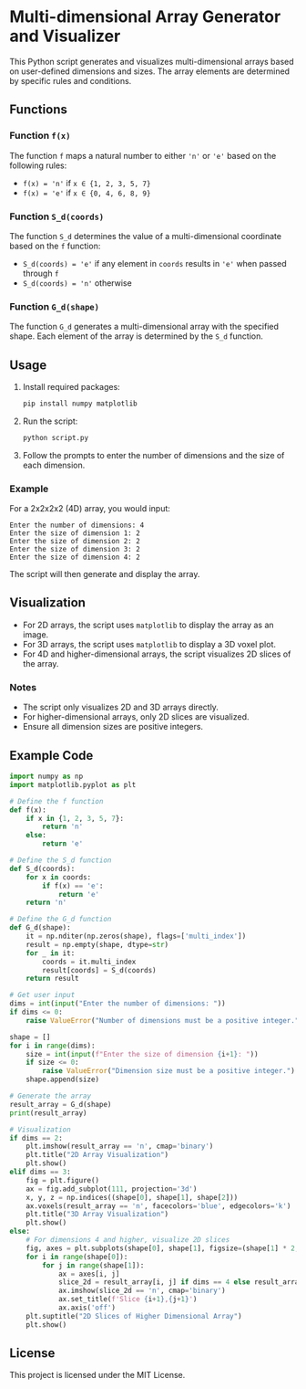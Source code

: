 
# Multi-dimensional Array Generator and Visualizer

This Python script generates and visualizes multi-dimensional arrays based on user-defined dimensions and sizes. The array elements are determined by specific rules and conditions.

## Functions

### Function `f(x)`

The function `f` maps a natural number to either `'n'` or `'e'` based on the following rules:
- `f(x) = 'n'` if `x ∈ {1, 2, 3, 5, 7}`
- `f(x) = 'e'` if `x ∈ {0, 4, 6, 8, 9}`

### Function `S_d(coords)`

The function `S_d` determines the value of a multi-dimensional coordinate based on the `f` function:
- `S_d(coords) = 'e'` if any element in `coords` results in `'e'` when passed through `f`
- `S_d(coords) = 'n'` otherwise

### Function `G_d(shape)`

The function `G_d` generates a multi-dimensional array with the specified shape. Each element of the array is determined by the `S_d` function.

## Usage

1. Install required packages:
   ```sh
   pip install numpy matplotlib
   ```

2. Run the script:
   ```sh
   python script.py
   ```

3. Follow the prompts to enter the number of dimensions and the size of each dimension.

### Example

For a 2x2x2x2 (4D) array, you would input:
```
Enter the number of dimensions: 4
Enter the size of dimension 1: 2
Enter the size of dimension 2: 2
Enter the size of dimension 3: 2
Enter the size of dimension 4: 2
```

The script will then generate and display the array.

## Visualization

- For 2D arrays, the script uses `matplotlib` to display the array as an image.
- For 3D arrays, the script uses `matplotlib` to display a 3D voxel plot.
- For 4D and higher-dimensional arrays, the script visualizes 2D slices of the array.

### Notes

- The script only visualizes 2D and 3D arrays directly.
- For higher-dimensional arrays, only 2D slices are visualized.
- Ensure all dimension sizes are positive integers.

## Example Code

```python
import numpy as np
import matplotlib.pyplot as plt

# Define the f function
def f(x):
    if x in {1, 2, 3, 5, 7}:
        return 'n'
    else:
        return 'e'

# Define the S_d function
def S_d(coords):
    for x in coords:
        if f(x) == 'e':
            return 'e'
    return 'n'

# Define the G_d function
def G_d(shape):
    it = np.nditer(np.zeros(shape), flags=['multi_index'])
    result = np.empty(shape, dtype=str)
    for _ in it:
        coords = it.multi_index
        result[coords] = S_d(coords)
    return result

# Get user input
dims = int(input("Enter the number of dimensions: "))
if dims <= 0:
    raise ValueError("Number of dimensions must be a positive integer.")

shape = []
for i in range(dims):
    size = int(input(f"Enter the size of dimension {i+1}: "))
    if size <= 0:
        raise ValueError("Dimension size must be a positive integer.")
    shape.append(size)

# Generate the array
result_array = G_d(shape)
print(result_array)

# Visualization
if dims == 2:
    plt.imshow(result_array == 'n', cmap='binary')
    plt.title("2D Array Visualization")
    plt.show()
elif dims == 3:
    fig = plt.figure()
    ax = fig.add_subplot(111, projection='3d')
    x, y, z = np.indices((shape[0], shape[1], shape[2]))
    ax.voxels(result_array == 'n', facecolors='blue', edgecolors='k')
    plt.title("3D Array Visualization")
    plt.show()
else:
    # For dimensions 4 and higher, visualize 2D slices
    fig, axes = plt.subplots(shape[0], shape[1], figsize=(shape[1] * 2, shape[0] * 2))
    for i in range(shape[0]):
        for j in range(shape[1]):
            ax = axes[i, j]
            slice_2d = result_array[i, j] if dims == 4 else result_array[i, j, 0]
            ax.imshow(slice_2d == 'n', cmap='binary')
            ax.set_title(f'Slice {i+1},{j+1}')
            ax.axis('off')
    plt.suptitle("2D Slices of Higher Dimensional Array")
    plt.show()
```

## License

This project is licensed under the MIT License.
